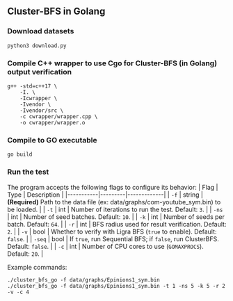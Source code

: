 ## Cluster-BFS in Golang

### Download datasets
```
python3 download.py
```

### Compile C++ wrapper to use Cgo for Cluster-BFS (in Golang) output verification
```
g++ -std=c++17 \
    -I. \
    -Icwrapper \
    -Ivendor \
    -Ivendor/src \
    -c cwrapper/wrapper.cpp \
    -o cwrapper/wrapper.o
```

### Compile to GO executable
```
go build
```

### Run the test
The program accepts the following flags to configure its behavior:
| Flag      | Type    | Description |
|-----------|---------|-------------|
| `-f`      | string  | **(Required)** Path to the data file (ex: data/graphs/com-youtube_sym.bin) to be loaded. |
| `-t`      | int     | Number of iterations to run the test. Default: `3`. |
| `-ns`     | int     | Number of seed batches. Default: `10`. |
| `-k`      | int     | Number of seeds per batch. Default: `64`. |
| `-r`      | int     | BFS radius used for result verification. Default: `2`. |
| `-v`      | bool    | Whether to verify with Ligra BFS (`true` to enable). Default: `false`. |
| `-seq`    | bool    | If `true`, run Sequential BFS; if `false`, run ClusterBFS. Default: `false`. |
| `-c`      | int     | Number of CPU cores to use (`GOMAXPROCS`). Default: `20`. |

Example commands:
```
./cluster_bfs_go -f data/graphs/Epinions1_sym.bin
./cluster_bfs_go -f data/graphs/Epinions1_sym.bin -t 1 -ns 5 -k 5 -r 2 -v -c 4
```
